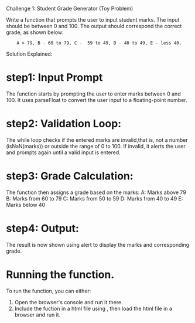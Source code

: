 Challenge 1: Student Grade Generator (Toy Problem)

Write a function that prompts the user to input student marks. The input should be between 0 and 100. The output should correspond the correct grade, as shown below: 

        A > 79, B - 60 to 79, C -  59 to 49, D - 40 to 49, E - less 40.

Solution Explained:
# step1: Input Prompt
The function starts by prompting the user to enter marks between 0 and 100. 
It uses parseFloat to convert the user input to a floating-point number.

# step2: Validation Loop:
The while loop checks if the entered marks are invalid,that is, not a number (isNaN(marks)) or outside the range of 0 to 100.
If invalid, it alerts the user and prompts again until a valid input is entered.

# step3: Grade Calculation:
The function then assigns a grade based on the marks:
A: Marks above 79
B: Marks from 60 to 79
C: Marks from 50 to 59
D: Marks from 40 to 49
E: Marks below 40

# step4: Output:
The result is now shown using alert to display the marks and corresponding grade.

# Running the function. 
 To run the function, you can either:
 1. Open the browser's console and run it there.
 2. Include the fuction in a html file using <script> </script>, then load the html file in a browser and run it.

